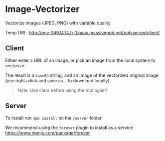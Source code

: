 # Image-Vectorizer
Vectorize images (JPEG, PNG) with variable quality

Temp URL: http://env-3497474.fr-1.paas.massivegrid.net/polyserver/client/

## Client

Either enter a URL of an image, or pick an image from the local system to vectorize.

The result is a `base64` string, and an Image of the vectorized original image (use right+click and save as... to download locally)

>Note: Use clear before using the tool again!


## Server

To install run `npm install` on the `/server` folder

We recommend using the `forever` plugin to install as a service https://www.npmjs.com/package/forever
